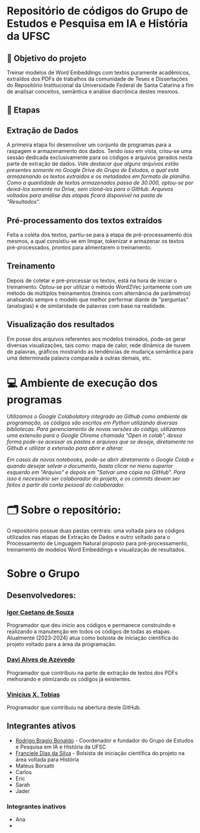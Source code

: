 # Repositório de códigos do Grupo de Estudos e Pesquisa em IA e História da UFSC

## 🎯 Objetivo do projeto
Treinar modelos de Word Embeddings com textos puramente acadêmicos, extraídos dos PDFs de trabalhos da comunidade de Teses e Dissertações do Repositório Institucional da Universidade Federal de Santa Catarina a fim de analisar conceitos, semântica e análise diacrônica destes mesmos.

## 📃 Etapas

## Extração de Dados
A primeira etapa foi desenvolver um conjunto de programas para a raspagem e armazenamento dos dados. Tendo isso em vista, criou-se uma sessão dedicada exclusivamente para os códigos e arquivos gerados nesta parte de extração de dados. *Vale destacar que alguns arquivos estão presentes somente no Google Drive do Grupo de Estudos, o qual está armazenando os textos extraídos e os metadados em formato de planilha. Como a quantidade de textos armazenados passa de 30.000, optou-se por deixá-los somente no Drive, sem cloná-los para o GitHub. Arquivos voltados para análise das etapas ficará disponível na pasta de "Resultados".*

## Pré-processamento dos textos extraídos
Feita a coleta dos textos, partiu-se para a etapa de pré-processamento dos mesmos, a qual consistiu-se em limpar, tokenizar e armazenar os textos pré-processados, prontos para alimentarem o treinamento.

## Treinamento
Depois de coletar e pré-processar os textos, está na hora de iniciar o treinamento. Optou-se por utilizar o método Word2Vec juntamente com um método de múltiplos treinamentos (treinos com alternância de parâmetros) analisando sempre o modelo que melhor performar diante de "perguntas" (analogias) e de similaridade de palavras com base na realidade.

## Visualização dos resultados
Em posse dos arquivos referentes aos modelos treinados, pode-se gerar diversas visualizações, tais como: mapa de calor, rede dinâmica de nuvem de palavras, gráficos mostrando as tendências de mudança semântica para uma determinada palavra comparada à outras demais, etc.

# 💻 Ambiente de execução dos programas

*Utilizamos o Google Colabolatory integrado ao Github como ambiente de programação, os códigos são escritos em Python utilizando diversas bibliotecas. 
Para gerenciamento de novas versões do código, utilizamos uma extensão para o Google Chrome chamada "Open in colab", dessa forma pode-se acessar as pastas e arquivos que se deseje, diretamente no Github e utilizar a extensão para abrir e alterar.*

*Em casos de novos notebooks, pode-se abrir diretamente o Google Colab e quando desejar salvar o documento, basta clicar no menu superior esquerdo em "Arquivo" e depois em "Salvar uma cópia no GitHub". Para isso é necessário ser colaborador do projeto, e os commits devem ser feitos a partir da conta pessoal do colaborador.*

# 🗂️ Sobre o repositório:

O repositório possue duas pastas centrais: uma voltada para os códigos utilizados nas etapas de Extração de Dados e outro voltado para o Processamento de Linguagem Natural proposto para pré-processamento, treinamento de modelos Word Embeddings e visualização de resultados.

# Sobre o Grupo

## Desenvolvedores:

### [Igor Caetano de Souza](https://github.com/IgorCaetano)
Programador que deu início aos códigos e permanece construindo e realizando a manutenção em todos os códigos de todas as etapas. Atualmente (2023-2024) atua como bolsista de iniciação científica do projeto voltado para a área da programação.

### [Davi Alves de Azevedo](https://github.com/daviaaze)
Programador que contribuiu na parte de extração de textos dos PDFs melhorando e otimizando os códigos já existentes.

### [Vinicius X. Tobias](https://github.com/vinixavi95)
Programador que contribuiu na abertura deste GitHub.

## Integrantes ativos

- [Rodrigo Bragio Bonaldo](https://buscatextual.cnpq.br/buscatextual/visualizacv.do?id=K4209056A4&tokenCaptchar=03AFcWeA5mNySD1bB8-44suhAf6wXHaeJkZLMV9JEps8ckh-kMlHjaVCr9ZYjv8TvcZoYQS2ABv5aUfJuSXOeQ3PEC2JBuId5Lc6t273aYrHUV2huTHma6J8ggAlRP0skhZUVjc0x_zcS0aFxWDE5LUPrEh9jj6soDobbKK3EzICpMNoeBnG2PqyKDeY1O4WxcBW847pwZtjftElwnoIDtR-r8lP_AoskjyGjcC7BWckaGqhqi3wiBeQZTP0TiBqCaSe2sQyLo0gW0mzUldZ521R6liuHe1BhcjcYVnNeewyPRNXI1RfoQmvDvM69HjI6lf9RJxPNLsjwUuE1zlxwk68fs-_Vn3RMZ8yn4qSBqx6ZNvHd-J1cnaSQOP4nvWJmXP-FDfbwj2x01KZBL8tF1pOFnze8XgZjoe6BD0OyHVtxw8mfVbOt8mdiybYwLh5D-mQBPoB1zDWTcAQfHRzj08DxwA0ABgh59pbBzFC0gEJdPRG9Fsz43oDpvbQdsQDeLrrQt87na0Q2VHEHc-2zqYzLS8QdolZ20MyVXezQSFe9sn3rr6R6nMCCpoJ3GQoEbRasG8VHlMBn6NYllesESWCWivLNL-C6NxbJCv9BXOjSJ7yXSZB5f375iPgpjLJC4bU8nLPOEtlPb_qG4FTByU37P-PH_u_AmpWgdyAdUA0nHJWC5v6yTcnpgTtE9MJ6rmYAlkyds31ECdh2Ls9t4l4M0c947Tb-YJbwaOP74OxTX-BaMHs1vafI) - Coordenador e fundador do Grupo de Estudos e Pesquisa em IA e História da UFSC
- [Franciele Dias da Silva](https://buscatextual.cnpq.br/buscatextual/visualizacv.do?id=K1168805H4&tokenCaptchar=03AFcWeA5PIVEVcrplocdHcP5Il2xMEv-IW0yrvQfttwawBmiFRUjEhpsycGqQok3VU7egWtXpWX-i1cdxKz41gNtTZcq3Sb6_L_ZXzoIfPxH4BJ5VzgFAUIIyUvZqehmbqLXt_7yfrboIJR1FpP6qi2KFLuHJz_X0zj7pOnU5AEL3WIeoKayoMcgl7QRi0_93b92bksPOGrE-cczFjmfoOj3fB7ng3bO5IqJQOSN7V5iKjA1pSLnhJ49eGBXx4HXPaEl2kRTYc-_VTCqy4a2mRG_qimEbPv7-EXb9KXNMBEqFq9xAOw1nrRKPliKXu0WPW6141GITIiZw7sREjquDiYb8MPEma_0_JHxP9cfgqyBQjekgSxSWC5j3jtDFYF0f5XIZMpD1iCx0FcjapZ8iONysOxrhxI_BA2W0JMPI_RbqnDiX1DGyZ99B2sC6WUUAIITcqpvKPOJBidA9I2qjiG9l9wsNxbT-3x7iWtM2I5PSqIs5nJDaPqZVKcIatROltmn-nP2EpPfK5eTh0zieEuTMYjM8_IC9jpvcb564jT3bRMHSnpCWVKlKMd28tJrhssQgO6ELMG-Rp2qfcJ7XGB7Arqo2NLdyYSF-C9jB5P6sPeWR8VRIWUiGIjjYhoEeok8xsJ-a0v2jbLEYnUEy_znMAhnQ17VHu10DWSVmyDeHDNc_hNi3oOKhC-Oa0mTqfNBIQF6i92I15CFlR23aYO2ipEk3HhGXh9G6y4jjBr9D-rnog8xNtTYSzhJj_hSEZ7bqxUaZT6kp) - Bolsista de iniciação científica do projeto na área voltada para História
- Mateus Borsatti
- Carlos
- Eric
- Sarah
- Jader

### Integrantes inativos
- Ana
- 

